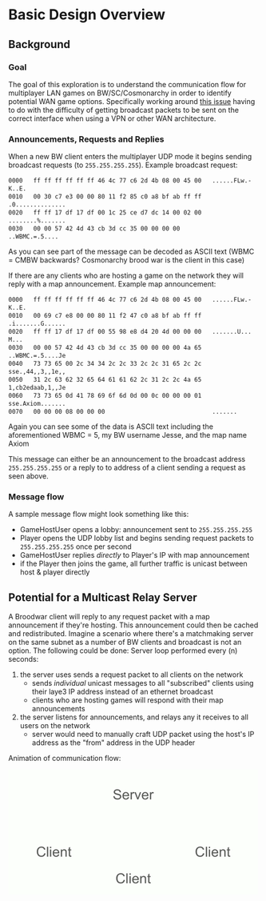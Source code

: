# Basic Design Overview

## Background
### Goal
The goal of this exploration is to understand the communication flow for multiplayer LAN games on BW/SC/Cosmonarchy in order to identify potential WAN game options. Specifically working around [this issue](https://docs.zerotier.com/windows-lan-game/) having to do with the difficulty of getting broadcast packets to be sent on the correct interface when using a VPN or other WAN architecture.

### Announcements, Requests and Replies

When a new BW client enters the multiplayer UDP mode it begins sending broadcast requests (to `255.255.255.255`).
Example broadcast request:
```
0000   ff ff ff ff ff ff 46 4c 77 c6 2d 4b 08 00 45 00   ......FLw.-K..E.
0010   00 30 c7 e3 00 00 80 11 f2 85 c0 a8 bf ab ff ff   .0..............
0020   ff ff 17 df 17 df 00 1c 25 ce d7 dc 14 00 02 00   ........%.......
0030   00 00 57 42 4d 43 cb 3d cc 35 00 00 00 00         ..WBMC.=.5....
```
As you can see part of the message can be decoded as ASCII text (WBMC = CMBW backwards? Cosmonarchy brood war is the client in this case)

If there are any clients who are hosting a game on the network they will reply with a map announcement.
Example map announcement:
```
0000   ff ff ff ff ff ff 46 4c 77 c6 2d 4b 08 00 45 00   ......FLw.-K..E.
0010   00 69 c7 e8 00 00 80 11 f2 47 c0 a8 bf ab ff ff   .i.......G......
0020   ff ff 17 df 17 df 00 55 98 e8 d4 20 4d 00 00 00   .......U... M...
0030   00 00 57 42 4d 43 cb 3d cc 35 00 00 00 00 4a 65   ..WBMC.=.5....Je
0040   73 73 65 00 2c 34 34 2c 2c 33 2c 2c 31 65 2c 2c   sse.,44,,3,,1e,,
0050   31 2c 63 62 32 65 64 61 61 62 2c 31 2c 2c 4a 65   1,cb2edaab,1,,Je
0060   73 73 65 0d 41 78 69 6f 6d 0d 00 0c 00 00 00 01   sse.Axiom.......
0070   00 00 00 08 00 00 00                              .......
```
Again you can see some of the data is ASCII text including the aforementioned WBMC = 5, my BW username Jesse, and the map name Axiom

This message can either be an announcement to the broadcast address `255.255.255.255` or a reply to to address of a client sending a request as seen above.

### Message flow
A sample message flow might look something like this:
- GameHostUser opens a lobby: announcement sent to `255.255.255.255`
- Player opens the UDP lobby list and begins sending request packets to `255.255.255.255` once per second
- GameHostUser replies _directly_ to Player's IP with map announcement
- if the Player then joins the game, all further traffic is unicast between host & player directly

## Potential for a Multicast Relay Server
A Broodwar client will reply to any request packet with a map announcement if they're hosting. This announcement could then be cached and redistributed. Imagine a scenario where there's a matchmaking server on the same subnet as a number of BW clients and broadcast is not an option. The following could be done:
Server loop performed every (n) seconds:

1. the server uses sends a request packet to all clients on the network
   - sends _individual_ unicast messages to all "subscribed" clients using their laye3 IP address instead of an ethernet broadcast
   - clients who are hosting games will respond with their map announcements
2. the server listens for announcements, and relays any it receives to all users on the network
   - server would need to manually craft UDP packet using the host's IP address as the "from" address in the UDP header

Animation of communication flow:

![Animation of server communication flow](servercomm.gif)
